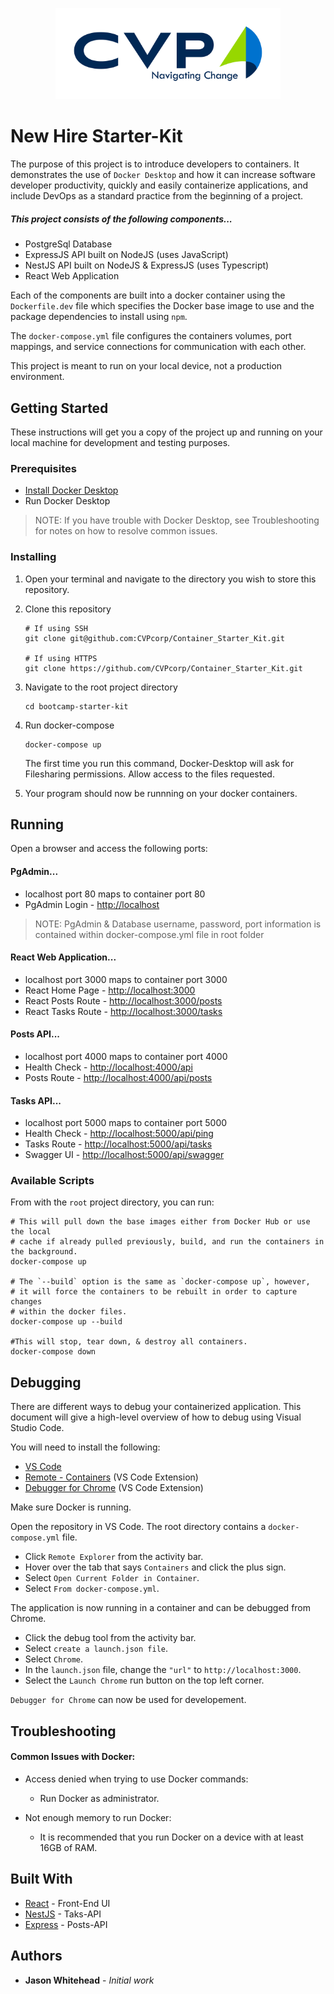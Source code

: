<p align="center">
  <a href="https://www.cvpcorp.com/" target="blank"><img src="./CVP_Logo.png" width="360" alt="CVP Logo"/></a>
</p>

# New Hire Starter-Kit

The purpose of this project is to introduce developers to containers. It demonstrates the use of `Docker Desktop` and how it can increase software developer productivity, quickly and easily containerize applications, and include DevOps as a standard practice from the beginning of a project.

##### This project consists of the following components...
* PostgreSql Database
* ExpressJS API built on NodeJS (uses JavaScript)
* NestJS API built on NodeJS & ExpressJS (uses Typescript)
* React Web Application

Each of the components are built into a docker container using the `Dockerfile.dev` file which specifies the Docker base image to use and the package dependencies to install using `npm`.

The `docker-compose.yml` file configures the containers volumes, port mappings, and service connections for communication with each other.

This project is meant to run on your local device, not a production environment.


## Getting Started

These instructions will get you a copy of the project up and running on your local machine for development and testing purposes.

### Prerequisites

* [Install Docker Desktop](https://www.docker.com/products/docker-desktop)
* Run Docker Desktop

> NOTE: If you have trouble with Docker Desktop, see Troubleshooting for notes on how to resolve common issues.

### Installing

1. Open your terminal and navigate to the directory you wish to store this repository.

2. Clone this repository

    ```shell
    # If using SSH
    git clone git@github.com:CVPcorp/Container_Starter_Kit.git
    
    # If using HTTPS
    git clone https://github.com/CVPcorp/Container_Starter_Kit.git
    ```

3. Navigate to the root project directory

    ```
    cd bootcamp-starter-kit
    ```

4. Run docker-compose
    
    ```
    docker-compose up
    ```
    
    The first time you run this command, Docker-Desktop will ask for Filesharing permissions. Allow access to the files requested. 

5. Your program should now be runnning on your docker containers.


## Running

Open a browser and access the following ports:

#### PgAdmin...
* localhost port 80 maps to container port 80
* PgAdmin Login - [http://localhost](http://localhost)

> NOTE: PgAdmin & Database username, password, port information is contained within docker-compose.yml file in root folder

#### React Web Application...
* localhost port 3000 maps to container port 3000
* React Home Page - [http://localhost:3000](http://localhost:3000)
* React Posts Route - [http://localhost:3000/posts](http://localhost:3000/posts)
* React Tasks Route - [http://localhost:3000/tasks](http://localhost:3000/tasks)

#### Posts API...
* localhost port 4000 maps to container port 4000
* Health Check - [http://localhost:4000/api](http://localhost:4000/api)
* Posts Route - [http://localhost:4000/api/posts](http://localhost:4000/api/posts)

#### Tasks API...
* localhost port 5000 maps to container port 5000
* Health Check - [http://localhost:5000/api/ping](http://localhost:5000/api/ping)
* Tasks Route - [http://localhost:5000/api/tasks](http://localhost:5000/api/tasks)
* Swagger UI - [http://localhost:5000/api/swagger](http://localhost:5000/api/swagger)


### Available Scripts

From with the `root` project directory, you can run:

```shell
# This will pull down the base images either from Docker Hub or use the local 
# cache if already pulled previously, build, and run the containers in the background.
docker-compose up

# The `--build` option is the same as `docker-compose up`, however, 
# it will force the containers to be rebuilt in order to capture changes 
# within the docker files.
docker-compose up --build

#This will stop, tear down, & destroy all containers.
docker-compose down
```

## Debugging
There are different ways to debug your containerized application. This document will give a high-level overview of how to debug using Visual Studio Code.

You will need to install the following:
* [VS Code](https://code.visualstudio.com/)
* [Remote - Containers](https://marketplace.visualstudio.com/items?itemName=ms-vscode-remote.remote-containers) (VS Code Extension)
* [Debugger for Chrome](https://marketplace.visualstudio.com/items?itemName=msjsdiag.debugger-for-chrome) (VS Code Extension)  

Make sure Docker is running.

Open the repository in VS Code. The root directory contains a `docker-compose.yml` file. 
* Click `Remote Explorer` from the activity bar.
* Hover over the tab that says `Containers` and click the plus sign.
* Select `Open Current Folder in Container`.
* Select `From docker-compose.yml`.

The application is now running in a container and can be debugged from Chrome. 
* Click the debug tool from the activity bar.
* Select `create a launch.json file`.
* Select `Chrome`.
* In the `launch.json` file, change the `"url"` to `http://localhost:3000`. 
* Select the `Launch Chrome` run button on the top left corner.

`Debugger for Chrome` can now be used for developement. 


## Troubleshooting  

#### Common Issues with Docker:

* Access denied when trying to use Docker commands:
    * Run Docker as administrator. 
    
* Not enough memory to run Docker:
    * It is recommended that you run Docker on a device with at least 16GB of RAM.

## Built With

* [React](https://reactjs.org/) - Front-End UI
* [NestJS](https://nestjs.com/) - Taks-API
* [Express](https://expressjs.com/) - Posts-API

## Authors

* **Jason Whitehead** - *Initial work* 

